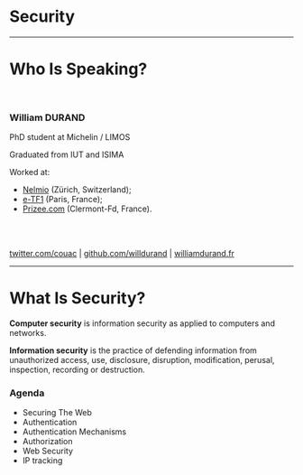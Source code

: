 # Security

---

# Who Is Speaking?

<br />

### William DURAND

PhD student at Michelin / LIMOS

Graduated from IUT and ISIMA

Worked at:

* [Nelmio](http://nelm.io) (Zürich, Switzerland);
* [e-TF1](http://www.tf1.fr/) (Paris, France);
* [Prizee.com](http://prizee.com) (Clermont-Fd, France).

<br />
<br />

[twitter.com/couac](https://twitter.com/couac)
 | [github.com/willdurand](https://github.com/willdurand)
 | [williamdurand.fr](http://www.williamdurand.fr)

---

# What Is Security?

**Computer security** is information security as applied to computers and
networks.

**Information security** is the practice of defending information from
unauthorized access, use, disclosure, disruption, modification, perusal,
inspection, recording or destruction.


### Agenda

* Securing The Web
* Authentication
* Authentication Mechanisms
* Authorization
* Web Security
* IP tracking

